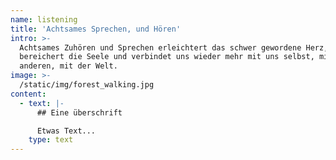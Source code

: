 ```yaml
---
name: listening
title: 'Achtsames Sprechen, und Hören'
intro: >-
  Achtsames Zuhören und Sprechen erleichtert das schwer gewordene Herz,
  bereichert die Seele und verbindet uns wieder mehr mit uns selbst, mit den
  anderen, mit der Welt.
image: >-
  /static/img/forest_walking.jpg
content:
  - text: |-
      ## Eine überschrift

      Etwas Text...
    type: text
---
```


